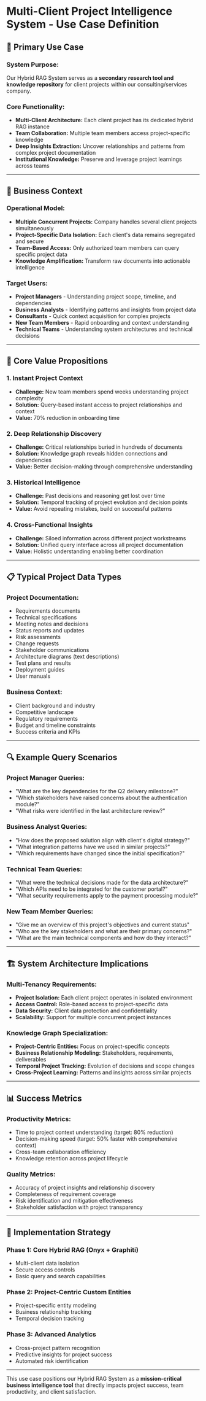 # Multi-Client Project Intelligence System - Use Case Definition

## 🎯 **Primary Use Case**

### **System Purpose:**
Our Hybrid RAG System serves as a **secondary research tool and knowledge repository** for client projects within our consulting/services company.

### **Core Functionality:**
- **Multi-Client Architecture:** Each client project has its dedicated hybrid RAG instance
- **Team Collaboration:** Multiple team members access project-specific knowledge
- **Deep Insights Extraction:** Uncover relationships and patterns from complex project documentation
- **Institutional Knowledge:** Preserve and leverage project learnings across teams

---

## 🏢 **Business Context**

### **Operational Model:**
- **Multiple Concurrent Projects:** Company handles several client projects simultaneously
- **Project-Specific Data Isolation:** Each client's data remains segregated and secure
- **Team-Based Access:** Only authorized team members can query specific project data
- **Knowledge Amplification:** Transform raw documents into actionable intelligence

### **Target Users:**
- **Project Managers** - Understanding project scope, timeline, and dependencies
- **Business Analysts** - Identifying patterns and insights from project data
- **Consultants** - Quick context acquisition for complex projects
- **New Team Members** - Rapid onboarding and context understanding
- **Technical Teams** - Understanding system architectures and technical decisions

---

## 🎯 **Core Value Propositions**

### **1. Instant Project Context**
- **Challenge:** New team members spend weeks understanding project complexity
- **Solution:** Query-based instant access to project relationships and context
- **Value:** 70% reduction in onboarding time

### **2. Deep Relationship Discovery**
- **Challenge:** Critical relationships buried in hundreds of documents
- **Solution:** Knowledge graph reveals hidden connections and dependencies
- **Value:** Better decision-making through comprehensive understanding

### **3. Historical Intelligence**
- **Challenge:** Past decisions and reasoning get lost over time
- **Solution:** Temporal tracking of project evolution and decision points
- **Value:** Avoid repeating mistakes, build on successful patterns

### **4. Cross-Functional Insights**
- **Challenge:** Siloed information across different project workstreams
- **Solution:** Unified query interface across all project documentation
- **Value:** Holistic understanding enabling better coordination

---

## 📋 **Typical Project Data Types**

### **Project Documentation:**
- Requirements documents
- Technical specifications
- Meeting notes and decisions
- Status reports and updates
- Risk assessments
- Change requests
- Stakeholder communications
- Architecture diagrams (text descriptions)
- Test plans and results
- Deployment guides
- User manuals

### **Business Context:**
- Client background and industry
- Competitive landscape
- Regulatory requirements
- Budget and timeline constraints
- Success criteria and KPIs

---

## 🔍 **Example Query Scenarios**

### **Project Manager Queries:**
- "What are the key dependencies for the Q2 delivery milestone?"
- "Which stakeholders have raised concerns about the authentication module?"
- "What risks were identified in the last architecture review?"

### **Business Analyst Queries:**
- "How does the proposed solution align with client's digital strategy?"
- "What integration patterns have we used in similar projects?"
- "Which requirements have changed since the initial specification?"

### **Technical Team Queries:**
- "What were the technical decisions made for the data architecture?"
- "Which APIs need to be integrated for the customer portal?"
- "What security requirements apply to the payment processing module?"

### **New Team Member Queries:**
- "Give me an overview of this project's objectives and current status"
- "Who are the key stakeholders and what are their primary concerns?"
- "What are the main technical components and how do they interact?"

---

## 🏗️ **System Architecture Implications**

### **Multi-Tenancy Requirements:**
- **Project Isolation:** Each client project operates in isolated environment
- **Access Control:** Role-based access to project-specific data
- **Data Security:** Client data protection and confidentiality
- **Scalability:** Support for multiple concurrent project instances

### **Knowledge Graph Specialization:**
- **Project-Centric Entities:** Focus on project-specific concepts
- **Business Relationship Modeling:** Stakeholders, requirements, deliverables
- **Temporal Project Tracking:** Evolution of decisions and scope changes
- **Cross-Project Learning:** Patterns and insights across similar projects

---

## 📊 **Success Metrics**

### **Productivity Metrics:**
- Time to project context understanding (target: 80% reduction)
- Decision-making speed (target: 50% faster with comprehensive context)
- Cross-team collaboration efficiency
- Knowledge retention across project lifecycle

### **Quality Metrics:**
- Accuracy of project insights and relationship discovery
- Completeness of requirement coverage
- Risk identification and mitigation effectiveness
- Stakeholder satisfaction with project transparency

---

## 🚀 **Implementation Strategy**

### **Phase 1:** Core Hybrid RAG (Onyx + Graphiti)
- Multi-client data isolation
- Secure access controls
- Basic query and search capabilities

### **Phase 2:** Project-Centric Custom Entities
- Project-specific entity modeling
- Business relationship tracking
- Temporal decision tracking

### **Phase 3:** Advanced Analytics
- Cross-project pattern recognition
- Predictive insights for project success
- Automated risk identification

---

This use case positions our Hybrid RAG System as a **mission-critical business intelligence tool** that directly impacts project success, team productivity, and client satisfaction.
